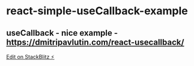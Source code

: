 # react-simple-useCallback-example

## useCallback - nice example - https://dmitripavlutin.com/react-usecallback/

[Edit on StackBlitz ⚡️](https://stackblitz.com/edit/react-simple-example-u2mjj7)

